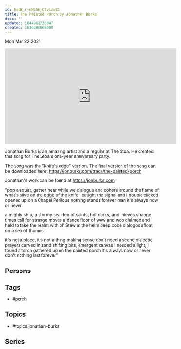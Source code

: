 ```yaml
---
id: hebB_r-nHL5EjCtvlzwZ1
title: The Painted Porch by Jonathan Burks
desc: ''
updated: 1644961726947
created: 1616386868000
---
```





Mon Mar 22 2021

<iframe width="560" height="315" src="https://www.youtube.com/embed/iyz5g9No4rE" title="The Painted Porch by Jonathan Burks" frameborder="0" allow="accelerometer; autoplay; clipboard-write; encrypted-media; gyroscope; picture-in-picture" allowfullscreen ></iframe>

Jonathan Burks is an amazing artist and a regular at The Stoa. He created this song for The Stoa's one-year anniversary party. 

The song was the "knife's edge" version. The final version of the song can be downloaded here: https://jonburks.com/track/the-painted-porch

Jonathan's work can be found at https://jonburks.com

"pop a squat, gather near
while we dialogue and cohere
around the flame of what's alive
on the edge of the knife
I caught the signal and I double clicked
opened up on a Chapel Perilous
nothing stands forever man
it's always now or never

a mighty ship, a stormy sea
den of saints, hot dorks, and thieves
strange times call for strange moves
a dance floor of wow and woo
claimed and held to take the realm
with ol’ Stew at the helm
deep code dialogos 
afloat on a sea of thumos

it's not a place, it's not a thing
making sense don't need a scene
dialectic prayers carved in sand
shifting bits, emergent canvas
I needed a light, I found a torch
gathered up on the painted porch
it's always now or never
don't nothing last forever"

## Persons



## Tags

- #porch

## Topics

- #topics.jonathan-burks

## Series



